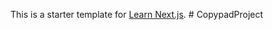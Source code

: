 This is a starter template for [Learn Next.js](https://nextjs.org/learn).
#   C o p y p a d P r o j e c t  
 